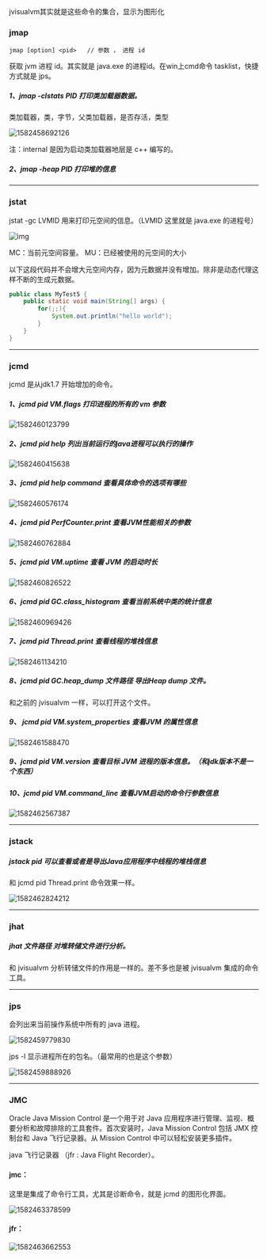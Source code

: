 

jvisualvm其实就是这些命令的集合，显示为图形化



### jmap

```jmap [option] <pid>
jmap [option] <pid>   // 参数 ， 进程 id
```

获取 jvm 进程 id。其实就是 java.exe 的进程id。在win上cmd命令 tasklist，快捷方式就是 jps。



##### 1、jmap -clstats PID  打印类加载器数据。

类加载器，类，字节，父类加载器，是否存活，类型

![1582458692126](../../../typora-user-images/1582458692126.png)

注：internal 是因为启动类加载器地层是 c++ 编写的。



##### 2、jmap -heap PID  打印堆的信息



***

### **jstat**

jstat -gc LVMID 用来打印元空间的信息。（LVMID 这里就是 java.exe 的进程号）

![img](../../../typora-user-images/640-1582459278070.webp)

MC：当前元空间容量。 MU：已经被使用的元空间的大小



以下这段代码并不会增大元空间内存，因为元数据并没有增加。除非是动态代理这样不断的生成元数据。

```java
public class MyTest5 {
    public static void main(String[] args) {
        for(;;){
            System.out.println("hello world");
        }
    }
}
```

***

### **jcmd**

jcmd 是从jdk1.7 开始增加的命令。

##### 1、jcmd pid VM.flags   打印进程的所有的 vm 参数

![1582460123799](../../../typora-user-images/1582460123799.png)



##### 2、jcmd pid help    列出当前运行的java进程可以执行的操作

![1582460415638](../../../typora-user-images/1582460415638.png)



##### 3、jcmd pid help command    查看具体命令的选项有哪些

![1582460576174](../../../typora-user-images/1582460576174.png)



##### 4、jcmd pid PerfCounter.print      查看JVM性能相关的参数

![1582460762884](../../../typora-user-images/1582460762884.png)



##### 5、jcmd pid VM.uptime     查看 JVM 的启动时长

![1582460826522](../../../typora-user-images/1582460826522.png)



##### 6、jcmd pid GC.class_histogram     查看当前系统中类的统计信息

![1582460969426](../../../typora-user-images/1582460969426.png)



##### 7、jcmd pid Thread.print      查看线程的堆栈信息

![1582461134210](../../../typora-user-images/1582461134210.png)



##### 8、jcmd pid GC.heap_dump 文件路径           导出Heap dump 文件。

和之前的 jvisualvm 一样，可以打开这个文件。



##### 9、 jcmd pid VM.system_properties      查看JVM 的属性信息

![1582461588470](../../../typora-user-images/1582461588470.png)



##### 9、jcmd pid VM.version  	 查看目标 JVM 进程的版本信息。（和jdk版本不是一个东西）



##### 10、jcmd pid VM.command_line  查看JVM启动的命令行参数信息

![1582462567387](../../../typora-user-images/1582462567387.png)



***

### jstack

##### jstack pid  可以查看或者是导出Java应用程序中线程的堆栈信息

和 jcmd pid Thread.print 命令效果一样。

![1582462824212](../../../typora-user-images/1582462824212.png)

***

### jhat

##### jhat 文件路径        对堆转储文件进行分析。

和 jvisualvm 分析转储文件的作用是一样的。差不多也是被 jvisualvm 集成的命令工具。



***

### jps

会列出来当前操作系统中所有的 java 进程。

![1582459779830](../../../typora-user-images/1582459779830.png)

jps -l  显示进程所在的包名。（最常用的也是这个参数）

![1582459888926](../../../typora-user-images/1582459888926.png)

***

### JMC

Oracle Java Mission Control 是一个用于对 Java 应用程序进行管理、监视、概要分析和故障排除的工具套件。首次安装时，Java Mission Control 包括 JMX 控制台和 Java 飞行记录器。从 Mission Control 中可以轻松安装更多插件。 

java 飞行记录器 （jfr : Java Flight Recorder）。

#### jmc：

这里是集成了命令行工具，尤其是诊断命令，就是 jcmd 的图形化界面。

![1582463378599](../../../typora-user-images/1582463378599.png)



#### jfr：

![1582463662553](../../../typora-user-images/1582463662553.png)